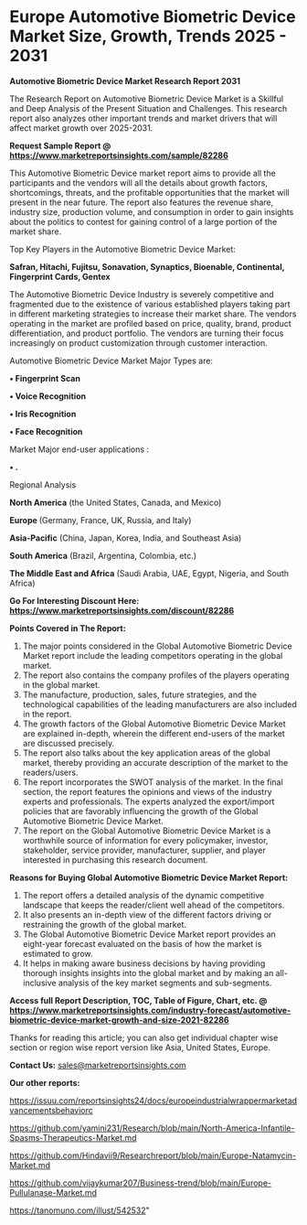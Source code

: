 # Europe Automotive Biometric Device Market Size, Growth, Trends 2025 - 2031

<strong>Automotive Biometric Device Market Research Report 2031</strong>

The Research Report on Automotive Biometric Device Market is a Skillful and Deep Analysis of the Present Situation and Challenges. This research report also analyzes other important trends and market drivers that will affect market growth over 2025-2031.

<strong>Request Sample Report @ <a href=https://www.marketreportsinsights.com/sample/82286>https://www.marketreportsinsights.com/sample/82286</a></strong>

This Automotive Biometric Device market report aims to provide all the participants and the vendors will all the details about growth factors, shortcomings, threats, and the profitable opportunities that the market will present in the near future. The report also features the revenue share, industry size, production volume, and consumption in order to gain insights about the politics to contest for gaining control of a large portion of the market share.

Top Key Players in the Automotive Biometric Device Market:

<strong>Safran, Hitachi, Fujitsu, Sonavation, Synaptics, Bioenable, Continental, Fingerprint Cards, Gentex</strong>

The Automotive Biometric Device Industry is severely competitive and fragmented due to the existence of various established players taking part in different marketing strategies to increase their market share. The vendors operating in the market are profiled based on price, quality, brand, product differentiation, and product portfolio. The vendors are turning their focus increasingly on product customization through customer interaction.

Automotive Biometric Device Market Major Types are:

<strong>• Fingerprint Scan

• Voice Recognition

• Iris Recognition

• Face Recognition</strong>

Market Major end-user applications :

<strong>• .</strong>

Regional Analysis

</u><strong><b>North America</b></strong> (the United States, Canada, and Mexico)

<strong><b>Europe </b></strong>(Germany, France, UK, Russia, and Italy)

<strong><b>Asia-Pacific</b></strong> (China, Japan, Korea, India, and Southeast Asia)

<strong><b>South America</b></strong> (Brazil, Argentina, Colombia, etc.)

<strong><b>The Middle East and Africa</b></strong> (Saudi Arabia, UAE, Egypt, Nigeria, and South Africa)

<strong>Go For Interesting Discount Here: <a href=https://www.marketreportsinsights.com/discount/82286>https://www.marketreportsinsights.com/discount/82286</a></strong>

<strong>Points Covered in The Report:</strong>
<ol>
  <li>The major points considered in the Global Automotive Biometric Device Market report include the leading competitors operating in the global market.</li>
  <li>The report also contains the company profiles of the players operating in the global market.</li>
  <li>The manufacture, production, sales, future strategies, and the technological capabilities of the leading manufacturers are also included in the report.</li>
  <li>The growth factors of the Global Automotive Biometric Device Market are explained in-depth, wherein the different end-users of the market are discussed precisely.</li>
  <li>The report also talks about the key application areas of the global market, thereby providing an accurate description of the market to the readers/users.</li>
  <li>The report incorporates the SWOT analysis of the market. In the final section, the report features the opinions and views of the industry experts and professionals. The experts analyzed the export/import policies that are favorably influencing the growth of the Global Automotive Biometric Device Market.</li>
  <li>The report on the Global Automotive Biometric Device Market is a worthwhile source of information for every policymaker, investor, stakeholder, service provider, manufacturer, supplier, and player interested in purchasing this research document.</li>
</ol>
<strong>Reasons for Buying Global Automotive Biometric Device Market Report:</strong>

<ol>
  <li>The report offers a detailed analysis of the dynamic competitive landscape that keeps the reader/client well ahead of the competitors.</li>
  <li>It also presents an in-depth view of the different factors driving or restraining the growth of the global market.</li>
  <li>The Global Automotive Biometric Device Market report provides an eight-year forecast evaluated on the basis of how the market is estimated to grow.</li>
  <li>It helps in making aware business decisions by having providing thorough insights insights into the global market and by making an all-inclusive analysis of the key market segments and sub-segments.</li>
</ol>
<strong>Access full Report Description, TOC, Table of Figure, Chart, etc. @ <a href=https://www.marketreportsinsights.com/industry-forecast/automotive-biometric-device-market-growth-and-size-2021-82286>https://www.marketreportsinsights.com/industry-forecast/automotive-biometric-device-market-growth-and-size-2021-82286</a></strong>


Thanks for reading this article; you can also get individual chapter wise section or region wise report version like Asia, United States, Europe.

<strong>Contact Us:</strong>
sales@marketreportsinsights.com

<strong>Our other reports:</strong>

<a href=https://issuu.com/reportsinsights24/docs/europeindustrialwrappermarketadvancementsbehaviorc>https://issuu.com/reportsinsights24/docs/europeindustrialwrappermarketadvancementsbehaviorc</a>

<a href=https://github.com/yamini231/Research/blob/main/North-America-Infantile-Spasms-Therapeutics-Market.md>https://github.com/yamini231/Research/blob/main/North-America-Infantile-Spasms-Therapeutics-Market.md</a>

<a href=https://github.com/Hindavii9/Researchreport/blob/main/Europe-Natamycin-Market.md>https://github.com/Hindavii9/Researchreport/blob/main/Europe-Natamycin-Market.md</a>

<a href=https://github.com/vijaykumar207/Business-trend/blob/main/Europe-Pullulanase-Market.md>https://github.com/vijaykumar207/Business-trend/blob/main/Europe-Pullulanase-Market.md</a>

<a href=https://tanomuno.com/illust/542532>https://tanomuno.com/illust/542532</a>"
